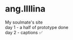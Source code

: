 # ang.llllina
My soulmate's site <br>
day 1 - a half of prototype done <br>
day 2 - captions &#9989;
